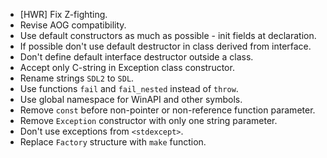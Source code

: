 - [HWR] Fix Z-fighting.
- Revise AOG compatibility.
- Use default constructors as much as possible - init fields at declaration.
- If possible don't use default destructor in class derived from interface.
- Don't define default interface destructor outside a class.
- Accept only C-string in Exception class constructor.
- Rename strings `SDL2` to `SDL`.
- Use functions `fail` and `fail_nested` instead of `throw`.
- Use global namespace for WinAPI and other symbols.
- Remove `const` before non-pointer or non-reference function parameter.
- Remove `Exception` constructor with only one string parameter.
- Don't use exceptions from `<stdexcept>`.
- Replace `Factory` structure with `make` function.
